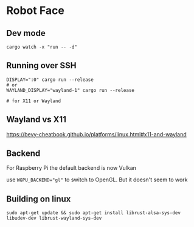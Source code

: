 # Robot Face

## Dev mode

`cargo watch -x "run -- -d"`  

## Running over SSH

```shell
DISPLAY=":0" cargo run --release
# or 
WAYLAND_DISPLAY="wayland-1" cargo run --release

# for X11 or Wayland
```

## Wayland vs X11

<https://bevy-cheatbook.github.io/platforms/linux.html#x11-and-wayland>

## Backend

For Raspberry Pi the default backend is now Vulkan

use `WGPU_BACKEND="gl"` to switch to OpenGL. But it doesn't seem to work

## Building on linux

`sudo apt-get update && sudo apt-get install librust-alsa-sys-dev libudev-dev librust-wayland-sys-dev`
